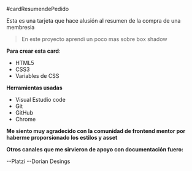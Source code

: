 #cardResumendePedido

Esta es una tarjeta que hace alusión al resumen de la compra de una membresia

> En este proyecto aprendi un poco mas sobre box shadow

**Para crear esta card**:

- HTML5
- CSS3
- Variables de CSS

**Herramientas usadas**

-  Visual Estudio code 
-  Git
-  GitHub
- Chrome 

**Me siento muy agradecido con la comunidad de frontend mentor por haberme proporsionado los estilos y asset**

**Otros canales que me sirvieron de apoyo con documentación fuero:**

--Platzi
--Dorian Desings